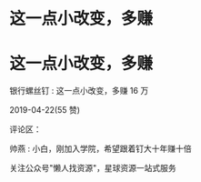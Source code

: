 # 这一点小改变，多赚

# 这一点小改变，多赚

银行螺丝钉 : 这一点小改变，多赚 16 万

2019-04-22(55 赞)

评论区：

帅燕 : 小白，刚加入学院，希望跟着钉大十年赚十倍

关注公众号"懒人找资源"，星球资源一站式服务